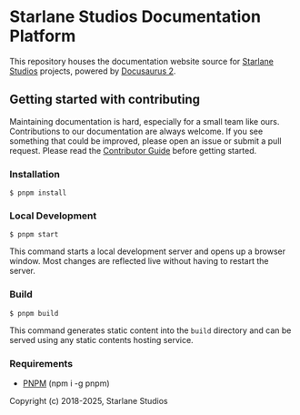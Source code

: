 # Starlane Studios Documentation Platform

This repository houses the documentation website source for [Starlane Studios](https://starlane.studio/) projects, powered by [Docusaurus 2](https://docusaurus.io/).

## Getting started with contributing

Maintaining documentation is hard, especially for a small team like ours. Contributions to our documentation are always welcome. If you see something that could be improved, please open an issue or submit a pull request.
Please read the [Contributor Guide](CONTRIBUTING.md) before getting started.

### Installation

```
$ pnpm install
```

### Local Development

```
$ pnpm start
```

This command starts a local development server and opens up a browser window. Most changes are reflected live without having to restart the server.

### Build

```
$ pnpm build
```

This command generates static content into the `build` directory and can be served using any static contents hosting service.


### Requirements
- [PNPM](https://pnpm.io/) (npm i -g pnpm)

Copyright (c) 2018-2025, Starlane Studios
